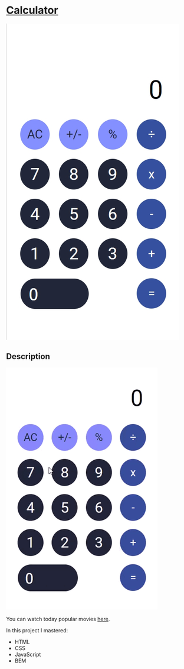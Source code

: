 # [Calculator](https://natalya-safarevich-calculator.netlify.app/ "https://natalya-safarevich-calculator.netlify.app/")

![1673876753527](image/README/1673876753527.png)


## Description

![1673877091438](image/README/1673877091438.png)


You can watch today popular movies [here](https://natalya-safarevich-calculator.netlify.apphttps://natalya-safarevich-calculator.netlify.app/ " https://natalya-safarevich-calculator.netlify.app/https://natalya-safarevich-calculator.netlify.app/").

In this project I mastered:

* HTML
* CSS
* JavaScript
* BEM
